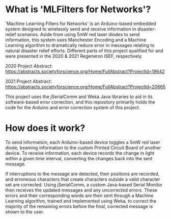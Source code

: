 # What is 'MLFilters for Networks'? 
'Machine Learning Filters for Networks' is an Arduino-based embedded system designed to wirelessly send and receive information in disaster-relief scenarios. Aside from using 5mW red laser diodes to send information, this system uses Manchester Encoding and a Machine Learning algorithm to dramatically reduce error in messages relating to natural disaster relief efforts. Different parts of this project qualified for and were presented in the 2020 & 2021 Regeneron ISEF, respectively. 

2020 Project Abstract: https://abstracts.societyforscience.org/Home/FullAbstract?ProjectId=19642

2021 Project Abstract: https://abstracts.societyforscience.org/Home/FullAbstract?ProjectId=20665

This project uses the jSerialComm and Weka Java libraries to aid in its software-based error correction, and this repository primarily holds the code for the Arduino and error correction system of this project.

# How does it work?
To send information, each Arduino-based device toggles a 5mW red laser diode, beaming information to the custom Printed Circuit Board of another device. To receive information, each device records the change in light within a given time interval, converting the changes back into the sent message.

If interruptions to the message are detected, their positions are recorded, and  erroneous characters that create characters outside a valid character set are corrected. Using jSerialComm, a custom Java-based Serial Monitor then receives the updated messages and any uncorrected errors. These errors and their corresponding words are then sent through a Machine Learning algorithm, trained and implemented using Weka, to correct the majority of the remaining errors before the final, corrected message is shown to the user.
